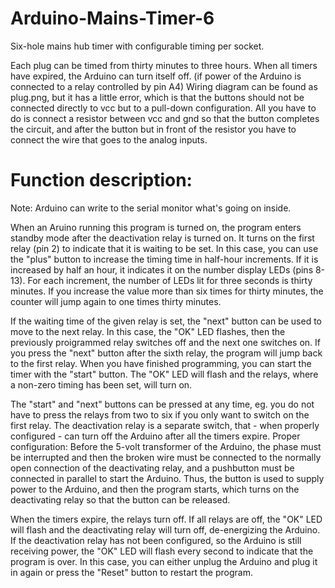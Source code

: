 # Arduino-Mains-Timer-6
Six-hole mains hub timer with configurable timing per socket.

Each plug can be timed from thirty minutes to three hours.
When all timers have expired, the Arduino can turn itself off. (if power of the Arduino is connected to a relay controlled by pin A4)
Wiring diagram can be found as plug.png, but it has a little error, which is that the buttons should not be connected directly to vcc but to a pull-down configuration. All you have to do is connect a resistor between vcc and gnd so that the button completes the circuit, and after the button but in front of the resistor you have to connect the wire that goes to the analog inputs.

# Function description:
Note: Arduino can write to the serial monitor what's going on inside.

When an Aruino running this program is turned on, the program enters standby mode after the deactivation relay is turned on. It turns on the first relay (pin 2) to indicate that it is waiting to be set. In this case, you can use the "plus" button to increase the timing time in half-hour increments. If it is increased by half an hour, it indicates it on the number display LEDs (pins 8-13). For each increment, the number of LEDs lit for three seconds is thirty minutes. If you increase the value more than six times for thirty minutes, the counter will jump again to one times thirty minutes.

If the waiting time of the given relay is set, the "next" button can be used to move to the next relay. In this case, the "OK" LED flashes, then the previously proigrammed relay switches off and the next one switches on. If you press the "next" button after the sixth relay, the program will jump back to the first relay.
When you have finished programming, you can start the timer with the "start" button. The "OK" LED will flash and the relays, where a non-zero timing has been set, will turn on.

The "start" and "next" buttons can be pressed at any time, eg. you do not have to press the relays from two to six if you only want to switch on the first relay.
The deactivation relay is a separate switch, that - when properly configured - can turn off the Arduino after all the timers expire.
Proper configuration: Before the 5-volt transformer of the Arduino, the phase must be interrupted and then the broken wire must be connected to the normally open connection of the deactivating relay, and a pushbutton must be connected in parallel to start the Arduino. Thus, the button is used to supply power to the Arduino, and then the program starts, which turns on the deactivating relay so that the button can be released.

When the timers expire, the relays turn off. If all relays are off, the "OK" LED will flash and the deactivating relay will turn off, de-energizing the Arduino. If the deactivation relay has not been configured, so the Arduino is still receiving power, the "OK" LED will flash every second to indicate that the program is over. In this case, you can either unplug the Arduino and plug it in again or press the "Reset" button to restart the program.
